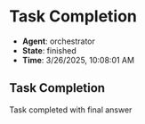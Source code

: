 # Task Completion

- **Agent**: orchestrator
- **State**: finished
- **Time**: 3/26/2025, 10:08:01 AM

## Task Completion

Task completed with final answer


